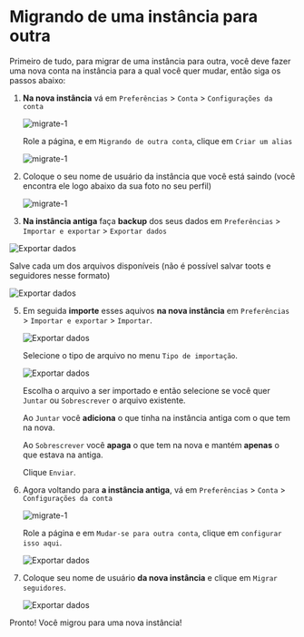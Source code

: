 # Migrando de uma instância para outra

Primeiro de tudo, para migrar de uma instância para outra, você deve fazer uma nova conta na instância para a qual você quer mudar, então siga os passos abaixo:

1.  **Na nova instância** vá em `Preferências` > `Conta` > `Configurações da conta`

	![migrate-1](images/screenshots/migrar-instancia/migrate-1.png)

    Role a página, e em `Migrando de outra conta`, clique em `Criar um alias`

    ![migrate-1](images/screenshots/migrar-instancia/migrate-2.png)

2.  Coloque o seu nome de usuário da instância que você está saindo (você encontra ele logo abaixo da sua foto no seu perfil)

    ![migrate-1](images/screenshots/migrar-instancia/migrate-3.png)

4.  **Na instância antiga** faça **backup** dos seus dados em `Preferências` > `Importar e exportar` > `Exportar dados`

   ![Exportar dados](images/screenshots/migrar-instancia/migrate-4.png)

   Salve cada um dos arquivos disponíveis (não é possível salvar toots e seguidores nesse formato)

   ![Exportar dados](images/screenshots/migrar-instancia/migrate-5.png)

5. Em seguida **importe** esses aquivos **na nova instância** em `Preferências` > `Importar e exportar` > `Importar`.

   ![Exportar dados](images/screenshots/migrar-instancia/migrate-6a.png)

   Selecione o tipo de arquivo no menu `Tipo de importação`.

   ![Exportar dados](images/screenshots/migrar-instancia/migrate-6.png)

   Escolha o arquivo a ser importado e então selecione se você quer `Juntar` ou `Sobrescrever` o arquivo existente. 

   Ao `Juntar` você **adiciona** o que tinha na instância antiga com o que tem na nova.

   Ao `Sobrescrever` você **apaga** o que tem na nova e mantém **apenas** o que estava na antiga.

   Clique `Enviar`.

6. Agora voltando para **a instância antiga**, vá em `Preferências` > `Conta` > `Configurações da conta`

   ![migrate-1](images/screenshots/migrar-instancia/migrate-1.png)

   Role a página e em `Mudar-se para outra conta`, clique em `configurar isso aqui`.

   ![Exportar dados](images/screenshots/migrar-instancia/migrate-7.png)

7. Coloque seu nome de usuário **da nova instância** e clique em `Migrar seguidores`.

   ![Exportar dados](images/screenshots/migrar-instancia/migrate-8.png)

Pronto! Você migrou para uma nova instância!
